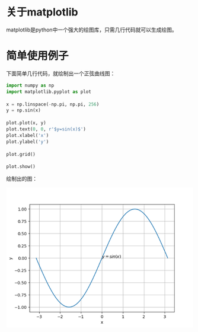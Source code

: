 # 关于matplotlib
matplotlib是python中一个强大的绘图库，只需几行代码就可以生成绘图。

# 简单使用例子
下面简单几行代码，就绘制出一个正弦曲线图：
```python
import numpy as np
import matplotlib.pyplot as plot

x = np.linspace(-np.pi, np.pi, 256)
y = np.sin(x)

plot.plot(x, y)
plot.text(0, 0, r'$y=sin(x)$')
plot.xlabel('x')
plot.ylabel('y')

plot.grid()

plot.show()
```
绘制出的图：

![sin(x)](images/img_sin(x).png)
